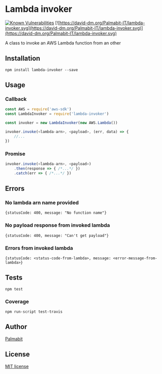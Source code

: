 # Lambda invoker

[![Known Vulnerabilities](https://snyk.io/test/github/Palmabit-IT/lambda-invoker/badge.svg)](https://snyk.io/test/github/Palmabit-IT/lambda-invoker)
[![https://david-dm.org/Palmabit-IT/lambda-invoker.svg](https://david-dm.org/Palmabit-IT/lambda-invoker.svg)](https://david-dm.org/Palmabit-IT/lambda-invoker.svg)

A class to invoke an AWS Lambda function from an other

## Installation

```
npm install lambda-invoker --save
```

## Usage

### Callback

```js
const AWS = require('aws-sdk')
const LambdaInvoker = require('lambda-invoker')

const invoker = new LambdaInvoker(new AWS.Lambda())

invoker.invoke(<lambda-arn>, <payload>, (err, data) => {
    //...
})
```

### Promise

```js
invoker.invoke(<lambda-arn>, <payload>)
    .then(response => { /*...*/ })
    .catch(err => { /*...*/ })
```

## Errors

### No lambda arn name provided

```
{statusCode: 400, message: "No function name"}
```

### No payload response from invoked lambda

```
{statusCode: 400, message: "Can't get payload"}
```

### Errors from invoked lambda

```
{statusCode: <status-code-from-lambda>, message: <error-message-from-lambda>}
```


## Tests
```
npm test
```

### Coverage

```
npm run-script test-travis
```

## Author

[Palmabit](https://palmabit.com)

## License

[MIT license](LICENSE)
